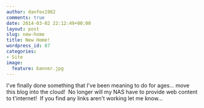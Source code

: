 ```yaml
---
author: danfox1982
comments: true
date: 2014-03-02 22:12:49+00:00
layout: post
slug: new-home
title: New Home!
wordpress_id: 87
categories:
- Site
image:
  feature: banner.jpg
---
```


I've finally done something that I've been meaning to do for ages... move this blog into the cloud!  No longer will my NAS have to provide web content to t'internet!  If you find any links aren't working let me know...
